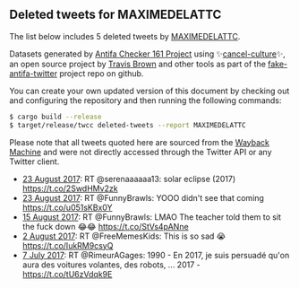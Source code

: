 ## Deleted tweets for MAXIMEDELATTC

The list below includes 5 deleted tweets by
[MAXIMEDELATTC](https://twitter.com/MAXIMEDELATTC).



Datasets generated by [Antifa Checker 161 Project](https://twitter.com/antifacheck161) using ✨[cancel-culture](https://github.com/travisbrown/cancel-culture)✨, an open source project by 
[Travis Brown](https://twitter.com/travisbrown) and other tools as part of the 
[fake-antifa-twitter](https://github.com/antifacheck161/fake-antifa-twitter) project repo on github.

You can create your own updated version of this document by checking out and configuring the
repository and then running the following commands:

```bash
$ cargo build --release
$ target/release/twcc deleted-tweets --report MAXIMEDELATTC
```

Please note that all tweets quoted here are sourced from the
[Wayback Machine](https://web.archive.org) and were not directly accessed through the Twitter API or
any Twitter client.

* [23 August 2017](https://web.archive.org/web/20170823002616/https://twitter.com/MAXIMEDELATTC/status/900152172758921216): RT @serenaaaaaa13: solar eclipse (2017) https://t.co/2SwdHMv2zk <!--900152172758921216-->
* [23 August 2017](https://web.archive.org/web/20170823002339/https://twitter.com/MAXIMEDELATTC/status/900151514269970435): RT @FunnyBrawls: YOOO didn't see that coming https://t.co/u051sKBx0Y <!--900151514269970435-->
* [15 August 2017](https://web.archive.org/web/20170815182517/https://twitter.com/MAXIMEDELATTC/status/897524613256798208): RT @FunnyBrawls: LMAO The teacher told them to sit the fuck down 😂😂 https://t.co/StVs4pANne <!--897524613256798208-->
* [ 2 August 2017](https://web.archive.org/web/20170802062144/https://twitter.com/MAXIMEDELATTC/status/892631483688656901): RT @FreeMemesKids: This is so sad 😭 https://t.co/IukRM9csyQ <!--892631483688656901-->
* [ 7 July 2017](https://web.archive.org/web/20170707173211/https://twitter.com/MAXIMEDELATTC/status/883378123475222531): RT @RimeurAGages: 1990 - En 2017, je suis persuadé qu'on aura des voitures volantes, des robots, ... 2017 - https://t.co/tU6zVdqk9E <!--883378123475222531-->
